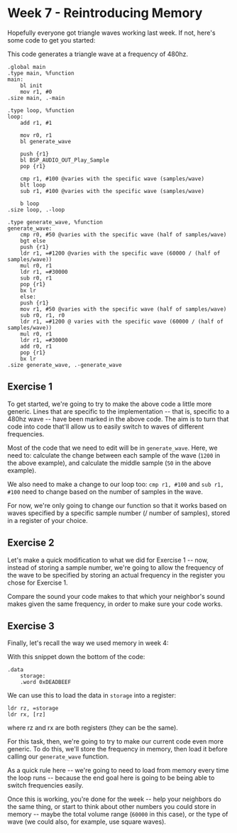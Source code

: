 # Week 7 - Reintroducing Memory

Hopefully everyone got triangle waves working last week. If not, here's some code to get you started:

This code generates a triangle wave at a frequency of 480hz.

```armasm
.global main
.type main, %function
main:
    bl init                         
    mov r1, #0                      
.size main, .-main

.type loop, %function
loop:                               
    add r1, #1                      
    
    mov r0, r1                        
    bl generate_wave                

    push {r1}
    bl BSP_AUDIO_OUT_Play_Sample    
    pop {r1}

    cmp r1, #100 @varies with the specific wave (samples/wave)
    blt loop                        
    sub r1, #100 @varies with the specific wave (samples/wave)

    b loop                          
.size loop, .-loop

.type generate_wave, %function
generate_wave:
    cmp r0, #50 @varies with the specific wave (half of samples/wave)
    bgt else
    push {r1}
    ldr r1, =#1200 @varies with the specific wave (60000 / (half of samples/wave))
    mul r0, r1
    ldr r1, =#30000
    sub r0, r1
    pop {r1}
    bx lr       
    else:      
    push {r1}
    mov r1, #50 @varies with the specific wave (half of samples/wave)
    sub r0, r1, r0
    ldr r1, =#1200 @ varies with the specific wave (60000 / (half of samples/wave))
    mul r0, r1
    ldr r1, =#30000
    add r0, r1
    pop {r1}
    bx lr             
.size generate_wave, .-generate_wave
```

## Exercise 1

To get started, we're going to try to make the above code a little more generic. Lines that are specific to the implementation -- that is, specific to a 480hz wave -- have been marked in the above code. The aim is to turn that code into code that'll allow us to easily switch to waves of different frequencies.

Most of the code that we need to edit will be in `generate_wave`. Here, we need to: calculate the change between each sample of the wave (`1200` in the above example), and calculate the middle sample (`50` in the above example).

We also need to make a change to our loop too: `cmp r1, #100` and `sub r1, #100` need to change based on the number of samples in the wave.

For now, we're only going to change our function so that it works based on waves specified by a specific sample number (/ number of samples), stored in a register of your choice.

## Exercise 2

Let's make a quick modification to what we did for Exercise 1 -- now, instead of storing a sample number, we're going to allow the frequency of the wave to be specified by storing an actual frequency in the register you chose for Exercise 1.

Compare the sound your code makes to that which your neighbor's sound makes given the same frequency, in order to make sure your code works.

## Exercise 3

Finally, let's recall the way we used memory in week 4:

With this snippet down the bottom of the code:
```armasm
.data
    storage:
    .word 0xDEADBEEF
```

We can use this to load the data in `storage` into a register:

```armasm
ldr rz, =storage
ldr rx, [rz]
```

where rz and rx are both registers (they can be the same).

For this task, then, we're going to try to make our current code even more generic. To do this, we'll store the frequency in memory, then load it before calling our `generate_wave` function.

As a quick rule here -- we're going to need to load from memory every time the loop runs -- because the end goal here is going to be being able to switch frequencies easily.

Once this is working, you're done for the week -- help your neighbors do the same thing, or start to think about other numbers you could store in memory -- maybe the total volume range (`60000` in this case), or the type of wave (we could also, for example, use square waves).